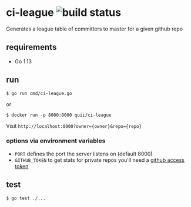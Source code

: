 # ci-league ![build status](https://github.com/quii/ci-league/workflows/Test/badge.svg)

Generates a league table of committers to master for a given github repo

## requirements

- Go 1.13

## run

`$ go run cmd/ci-league.go`

or

`$ docker run -p 8000:8000 quii/ci-league`

Visit `http://localhost:8000?owner={owner}&repo={repo}`

### options via environment variables

- `PORT` defines the port the server listens on (default 8000)
- `GITHUB_TOKEN` to get stats for private repos you'll need a [github access token](https://github.com/settings/tokens)

## test

`$ go test ./...`
